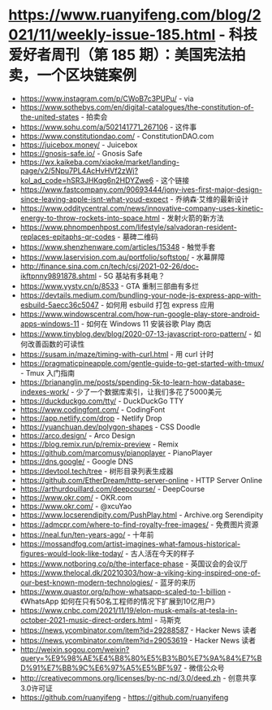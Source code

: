 # https://www.ruanyifeng.com/blog/2021/11/weekly-issue-185.html - 科技爱好者周刊（第 185 期）：美国宪法拍卖，一个区块链案例

- https://www.instagram.com/p/CWoB7c3PUPu/ - via
- https://www.sothebys.com/en/digital-catalogues/the-constitution-of-the-united-states - 拍卖会
- https://www.sohu.com/a/502141771_267106 - 这件事
- https://www.constitutiondao.com/ - ConstitutionDAO.com
- https://juicebox.money/ - Juicebox
- https://gnosis-safe.io/ - Gnosis Safe
- https://wx.kaikeba.com/xiaoke/market/landing-page/v2/5Npu7PL4AcHvHVf2zWj?kol_ad_code=hSR3JHKqg6n2HDYZwe6 - 这个链接
- https://www.fastcompany.com/90693444/jony-ives-first-major-design-since-leaving-apple-isnt-what-youd-expect - 乔纳森·艾维的最新设计
- https://www.odditycentral.com/news/innovative-company-uses-kinetic-energy-to-throw-rockets-into-space.html - 发射火箭的新方法
- https://www.phnompenhpost.com/lifestyle/salvadoran-resident-replaces-epitaphs-qr-codes - 墓碑二维码
- https://www.shenzhenware.com/articles/15348 - 触觉手套
- https://www.laservision.com.au/portfolio/softstop/ - 水幕屏障
- http://finance.sina.com.cn/tech/csj/2021-02-26/doc-ikftpnny9891878.shtml - 5G 基站有多耗电？
- https://www.yystv.cn/p/8533 - GTA 重制三部曲有多烂
- https://devtails.medium.com/bundling-your-node-js-express-app-with-esbuild-5aecc36c5047 - 如何用 esbuild 打包 express 应用
- https://www.windowscentral.com/how-run-google-play-store-android-apps-windows-11 - 如何在 Windows 11 安装谷歌 Play 商店
- https://www.tinyblog.dev/blog/2020-07-13-javascript-roro-pattern/ - 如何改善函数的可读性
- https://susam.in/maze/timing-with-curl.html - 用 curl 计时
- https://pragmaticpineapple.com/gentle-guide-to-get-started-with-tmux/ - Tmux 入门指南
- https://briananglin.me/posts/spending-5k-to-learn-how-database-indexes-work/ - 少了一个数据库索引，让我们多花了5000美元
- https://duckduckgo.com/tty/ - DuckDuckGo TTY
- https://www.codingfont.com/ - CodingFont
- https://app.netlify.com/drop - Netlify Drop
- https://yuanchuan.dev/polygon-shapes - CSS Doodle
- https://arco.design/ - Arco Design
- https://blog.remix.run/p/remix-preview - Remix
- https://github.com/marcomusy/pianoplayer - PianoPlayer
- https://dns.google/ - Google DNS
- https://devtool.tech/tree - 树形目录列表生成器
- https://github.com/EtherDream/http-server-online - HTTP Server Online
- https://arthurdouillard.com/deepcourse/ - DeepCourse
- https://www.okr.com/ - OKR.com
- https://www.okr.com/ - @xcuYao
- https://www.locserendipity.com/PushPlay.html - Archive.org Serendipity
- https://admcpr.com/where-to-find-royalty-free-images/ - 免费图片资源
- https://neal.fun/ten-years-ago/ - 十年前
- https://mossandfog.com/artist-imagines-what-famous-historical-figures-would-look-like-today/ - 古人活在今天的样子
- https://www.notboring.co/p/the-interface-phase - 英国议会的会议厅
- https://www.thelocal.dk/20210303/how-a-viking-king-inspired-one-of-our-best-known-modern-technologies/ - 蓝牙的来历
- https://www.quastor.org/p/how-whatsapp-scaled-to-1-billion - 《WhatsApp 如何在只有50名工程师的情况下扩展到10亿用户》
- https://www.cnbc.com/2021/11/19/elon-musk-emails-at-tesla-in-october-2021-music-direct-orders.html - 马斯克
- https://news.ycombinator.com/item?id=29288587 - Hacker News 读者
- https://news.ycombinator.com/item?id=29053619 - Hacker News 读者
- http://weixin.sogou.com/weixin?query=%E9%98%AE%E4%B8%80%E5%B3%B0%E7%9A%84%E7%BD%91%E7%BB%9C%E6%97%A5%E5%BF%97 - 微信公众号
- http://creativecommons.org/licenses/by-nc-nd/3.0/deed.zh - 创意共享3.0许可证
- https://github.com/ruanyifeng - https://github.com/ruanyifeng
